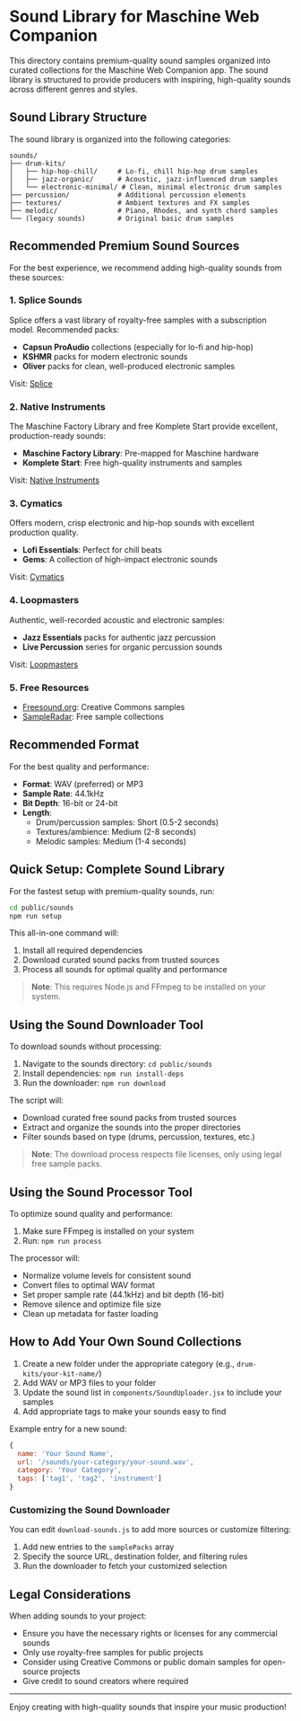 # Sound Library for Maschine Web Companion

This directory contains premium-quality sound samples organized into curated collections for the Maschine Web Companion app. The sound library is structured to provide producers with inspiring, high-quality sounds across different genres and styles.

## Sound Library Structure

The sound library is organized into the following categories:

```
sounds/
├── drum-kits/
│   ├── hip-hop-chill/     # Lo-fi, chill hip-hop drum samples
│   ├── jazz-organic/      # Acoustic, jazz-influenced drum samples
│   └── electronic-minimal/ # Clean, minimal electronic drum samples
├── percussion/            # Additional percussion elements
├── textures/              # Ambient textures and FX samples
├── melodic/               # Piano, Rhodes, and synth chord samples
└── (legacy sounds)        # Original basic drum samples
```

## Recommended Premium Sound Sources

For the best experience, we recommend adding high-quality sounds from these sources:

### 1. Splice Sounds

Splice offers a vast library of royalty-free samples with a subscription model. Recommended packs:
- **Capsun ProAudio** collections (especially for lo-fi and hip-hop)
- **KSHMR** packs for modern electronic sounds
- **Oliver** packs for clean, well-produced electronic samples

Visit: [Splice](https://splice.com/)

### 2. Native Instruments

The Maschine Factory Library and free Komplete Start provide excellent, production-ready sounds:
- **Maschine Factory Library**: Pre-mapped for Maschine hardware
- **Komplete Start**: Free high-quality instruments and samples

Visit: [Native Instruments](https://www.native-instruments.com/)

### 3. Cymatics

Offers modern, crisp electronic and hip-hop sounds with excellent production quality.
- **Lofi Essentials**: Perfect for chill beats
- **Gems**: A collection of high-impact electronic sounds

Visit: [Cymatics](https://cymatics.fm/)

### 4. Loopmasters

Authentic, well-recorded acoustic and electronic samples:
- **Jazz Essentials** packs for authentic jazz percussion
- **Live Percussion** series for organic percussion sounds

Visit: [Loopmasters](https://www.loopmasters.com/)

### 5. Free Resources

- [Freesound.org](https://freesound.org/): Creative Commons samples
- [SampleRadar](https://www.musicradar.com/news/tech/free-music-samples-download-loops-hits-and-multis-627820): Free sample collections

## Recommended Format

For the best quality and performance:
- **Format**: WAV (preferred) or MP3
- **Sample Rate**: 44.1kHz
- **Bit Depth**: 16-bit or 24-bit
- **Length**: 
  - Drum/percussion samples: Short (0.5-2 seconds)
  - Textures/ambience: Medium (2-8 seconds)
  - Melodic samples: Medium (1-4 seconds)

## Quick Setup: Complete Sound Library

For the fastest setup with premium-quality sounds, run:

```bash
cd public/sounds
npm run setup
```

This all-in-one command will:
1. Install all required dependencies
2. Download curated sound packs from trusted sources
3. Process all sounds for optimal quality and performance

> **Note**: This requires Node.js and FFmpeg to be installed on your system.

## Using the Sound Downloader Tool

To download sounds without processing:

1. Navigate to the sounds directory: `cd public/sounds`
2. Install dependencies: `npm run install-deps`
3. Run the downloader: `npm run download`

The script will:
- Download curated free sound packs from trusted sources
- Extract and organize the sounds into the proper directories
- Filter sounds based on type (drums, percussion, textures, etc.)

> **Note**: The download process respects file licenses, only using legal free sample packs.

## Using the Sound Processor Tool

To optimize sound quality and performance:

1. Make sure FFmpeg is installed on your system
2. Run: `npm run process`

The processor will:
- Normalize volume levels for consistent sound
- Convert files to optimal WAV format
- Set proper sample rate (44.1kHz) and bit depth (16-bit)
- Remove silence and optimize file size
- Clean up metadata for faster loading

## How to Add Your Own Sound Collections

1. Create a new folder under the appropriate category (e.g., `drum-kits/your-kit-name/`)
2. Add WAV or MP3 files to your folder
3. Update the sound list in `components/SoundUploader.jsx` to include your samples
4. Add appropriate tags to make your sounds easy to find

Example entry for a new sound:
```javascript
{ 
  name: 'Your Sound Name', 
  url: '/sounds/your-category/your-sound.wav', 
  category: 'Your Category', 
  tags: ['tag1', 'tag2', 'instrument']
}
```

### Customizing the Sound Downloader

You can edit `download-sounds.js` to add more sources or customize filtering:

1. Add new entries to the `samplePacks` array
2. Specify the source URL, destination folder, and filtering rules
3. Run the downloader to fetch your customized selection

## Legal Considerations

When adding sounds to your project:
- Ensure you have the necessary rights or licenses for any commercial sounds
- Only use royalty-free samples for public projects
- Consider using Creative Commons or public domain samples for open-source projects
- Give credit to sound creators where required

---

Enjoy creating with high-quality sounds that inspire your music production!
